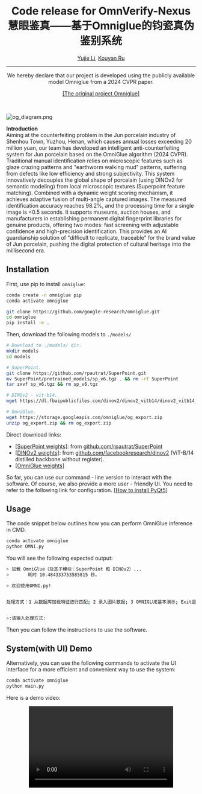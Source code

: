 <div align="center">

#  Code release for OmnVerify-Nexus 慧眼鉴真——基于Omniglue的钧瓷真伪鉴别系统

<p align="center">
    <a href="https://eating-cpp.github.io/">Yujie Li</a>,
    <a href="https://github.com/Kouyr">Kouyan Ru</a>
</p>

</div>

-------------------------------------------------------------------------------


<div align="center">
We hereby declare that our project is developed using the publicly available model Omniglue from a 2024 CVPR paper.

[[The original project Omniglue]](https://blog.csdn.net/qq_37080185/article/details/121616507)
</div>

<br>

![og_diagram.png](res/og_diagram.png "og_diagram.png")



**Introduction**  
Aiming at the counterfeiting problem in the Jun porcelain industry of Shenhou Town, Yuzhou, Henan, which causes annual losses exceeding 20 million yuan, our team has developed an intelligent anti-counterfeiting system for Jun porcelain based on the OmniGlue algorithm (2024 CVPR). Traditional manual identification relies on microscopic features such as glaze crazing patterns and "earthworm walking mud" patterns, suffering from defects like low efficiency and strong subjectivity.
This system innovatively decouples the global shape of porcelain (using DINOv2 for semantic modeling) from local microscopic textures (Superpoint feature matching). Combined with a dynamic weight scoring mechanism, it achieves adaptive fusion of multi-angle captured images. The measured identification accuracy reaches 98.2%, and the processing time for a single image is <0.5 seconds. It supports museums, auction houses, and manufacturers in establishing permanent digital fingerprint libraries for genuine products, offering two modes: fast screening with adjustable confidence and high-precision identification. This provides an AI guardianship solution of "difficult to replicate, traceable" for the brand value of Jun porcelain, pushing the digital protection of cultural heritage into the millisecond era.


## Installation

First, use pip to install `omniglue`:

```sh
conda create -n omniglue pip
conda activate omniglue

git clone https://github.com/google-research/omniglue.git
cd omniglue
pip install -e .
```

Then, download the following models to `./models/`

```sh
# Download to ./models/ dir.
mkdir models
cd models

# SuperPoint.
git clone https://github.com/rpautrat/SuperPoint.git
mv SuperPoint/pretrained_models/sp_v6.tgz . && rm -rf SuperPoint
tar zxvf sp_v6.tgz && rm sp_v6.tgz

# DINOv2 - vit-b14.
wget https://dl.fbaipublicfiles.com/dinov2/dinov2_vitb14/dinov2_vitb14_pretrain.pth

# OmniGlue.
wget https://storage.googleapis.com/omniglue/og_export.zip
unzip og_export.zip && rm og_export.zip
```

Direct download links:

-   [[SuperPoint weights]](https://github.com/rpautrat/SuperPoint/tree/master/pretrained_models): from [github.com/rpautrat/SuperPoint](https://github.com/rpautrat/SuperPoint)
-   [[DINOv2 weights]](https://dl.fbaipublicfiles.com/dinov2/dinov2_vitb14/dinov2_vitb14_pretrain.pth): from [github.com/facebookresearch/dinov2](https://github.com/facebookresearch/dinov2) (ViT-B/14 distilled backbone without register).
-   [[OmniGlue weights]](https://storage.googleapis.com/omniglue/og_export.zip)


So far, you can use our command - line version to interact with the software. Of course, we also provide a more user - friendly UI. You need to refer to the following link for configuration. [[How to install PyQt5]](https://blog.csdn.net/qq_37080185/article/details/121616507)

## Usage
The code snippet below outlines how you can perform OmniGlue inference in CMD.

```sh
conda activate omniglue
python OMNI.py
```

You will see the following expected output:

```sh
> 加载 OmniGlue（及其子模块：SuperPoint 和 DINOv2）...
>       耗时 10.484333753585815 秒。

> 欢迎使用OMNI.py!


处理方式：1 从数据库加载特征进行匹配; 2 录入图片数据; 3 OMNIGLUE基本演示; Exit退出


>:请输入处理方式:

```
Then you can follow the instructions to use the software.

## System(with UI) Demo

Alternatively, you can use the following commands to activate the UI interface for a more efficient and convenient way to use the system:
```sh
conda activate omniglue
python main.py
```
Here is a demo video: 

<div style="text-align: center;">
    <video width="384" height="216" controls>
        <source src="./res/demo.mp4" type="video/mp4">
        您的浏览器不支持视频播放。
    </video>
</div>

